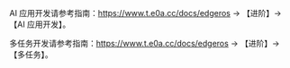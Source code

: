 AI 应用开发请参考指南：https://www.t.e0a.cc/docs/edgeros  -> 【进阶】-> 【AI 应用开发】。

多任务开发请参考指南：https://www.t.e0a.cc/docs/edgeros  -> 【进阶】-> 【多任务】。

